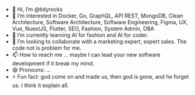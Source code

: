 - 👋 Hi, I’m @tidyrocks
- 👀 I’m interested in Docker, Go, GraphQL, API REST, MongoDB, Clean Architecture, Software Architecture, Software Engineering, Figma, UX, Vue, NuextJS, Flutter, SEO, Fashion, System Admin, DBA
- 🌱 I’m currently learning AI for fashion and AI for coder.
- 💞️ I’m looking to collaborate with a marketing expert, expert sales. The code not is problem for me.
- 📫 How to reach me ... maybe I can lead your new software development if it break my mind.
- 😄 Pronouns: ...
- ⚡ Fun fact: god come on and made us, then god is gone, and he forget us. I think it explain all.

<!---
tidyrocks/tidyrocks is a ✨ special ✨ repository because its `README.md` (this file) appears on your GitHub profile.
You can click the Preview link to take a look at your changes.
--->
